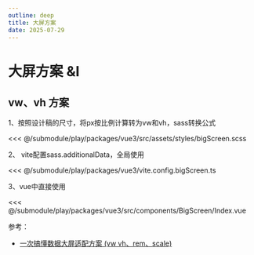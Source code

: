 ```yaml
---
outline: deep
title: 大屏方案
date: 2025-07-29
---
```

# 大屏方案 &I

## vw、vh 方案

1、按照设计稿的尺寸，将px按比例计算转为vw和vh，sass转换公式

<<< @/submodule/play/packages/vue3/src/assets/styles/bigScreen.scss

2、 vite配置sass.additionalData，全局使用

<<< @/submodule/play/packages/vue3/vite.config.bigScreen.ts

3、vue中直接使用

<<< @/submodule/play/packages/vue3/src/components/BigScreen/Index.vue

参考：
- [一次搞懂数据大屏适配方案 (vw vh、rem、scale)](https://juejin.cn/post/7163932925955112996?searchId=202507221002590876F10B9AA440B4C673)
